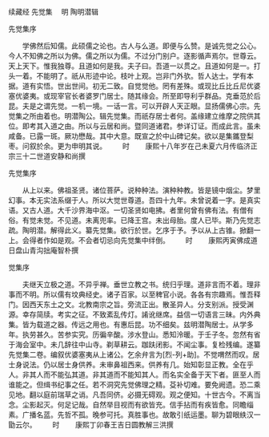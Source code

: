 续藏经 先觉集
　明 陶明潜辑

先觉集序

　　学佛然后知儒。此硕儒之论也。古人与么道。即便与么赞。是诚先觉之公心。今人不知佛之所以为佛。儒之所以为儒。不过分门别户。逐影循声焉尔。世尊云。天上天下。惟我独尊。且道如何是我。夫子曰。吾道一以贯之。且道如何是一。打头一着。不能明了。祇从形迹中论。枝叶上观。岂非门外欤。哲人达士。学有本据。道有实悟。世出世间。初无二致。自觉觉他。罔有差殊。或现比丘比丘尼优婆塞优婆夷。或现宰官长者婆罗门居士。随其缘会。所至即导利乎群品。克垂范於后昆。夫是之谓先觉。一机一境。一话一言。可以开辟人天正眼。显扬儒佛心宗。先觉集之所由着也。明潜陶公。辑先觉集。而祇存居士者何。盖缘建立维摩之院供其位。即考其入道之由。所以与云居和尚。暨同道诸君。参详订证。而成此言。虽未咸备。已露一斑。厥功懋哉。其中大意。既宣之於中山碑记矣。欲以是集鑴登梨枣。问叙於余。更为申明其说。
　　时
　　康熙十八年岁在己未夏六月传临济正宗三十二世道安静和尚撰

先觉集序

　　从上以来。佛祖圣贤。诸位菩萨。说种种法。演种种教。皆是镜中烟尘。梦里幻事。本无实法系缀于人。所以大觉世尊道。吾四十九年。未曾说着一字。是真实语。又古人道。大千沙界海中沤。一切圣贤如电拂。者里何曾有佛有法。有僧有俗。有觉未觉。不见道。未离兜率。已降王宫。未出母胎。度人已毕。斯乃先觉志疏。陶明潜。解得此义。纂先觉集。欲行於世。乞序于予。予以从上古锥。掀翻一上。会得者作如是观。不会者切忌向先觉集中绊倒。
　　时
　　康熙丙寅佛成道日盘山青沟拙庵智朴撰

觉集序

　　夫继天立极之道。不异乎禅。垂世立教之书。统归乎理。道非言而不着。理非事而不明。所以儒有坟典经史。诸子百家。以至稗官小说。各各有宗趣焉。惟吾释门。因西天东土之文。北教南宗之旨。旁流正出。散圣异人。分支别派。授受渊源。幸存简牍。考实之征。不致紊乱传灯。誵讹继席。益信一切语言三昧。内外典集。皆为载道之器。传远之用也。有惠后昆。功不细矣。兹明潜陶居士。从学多年。执劳甚久。苦参实究。历徧辛酸。涉水登山。悉知泠暖。于壬子冬。忽然有省于海会室中。未几辞往中山寺。剃草耕云。跏趺闭影。不闻尘事。复检残编。遂纂先觉集二卷。编叙优婆塞夷从上诸公。乞余弁言为[烈-列+助]。不觉喟然而叹。居士身说法。仍以居士身供养。未审鼻祖西来。供养有几。始知彰显正教。全在乎人。非其人而不能弘其道。非其道而不能知其人。而名实全备于天下者。匪至人而谁能之。但缉书纪事之任。若不洞究先觉佛理之精。芟补切难。要免阙遗。恐二乘见地。翻以庭前瑞草之诮。凡吾同侪。必摄无碍观。观之便知。十世古今。不离当念。尘影起灭。何足记哉。自然举目视而有欲皆充。信手拈而有疾皆愈。同瞻缁素。广播名蓝。先哲不孤。晚参可托。真胜事也。故敢引纸运墨。聊为碧眼紩汉一勖云尔。
　　时
　　康熙丁卯春王吉日圆教解三洪撰
